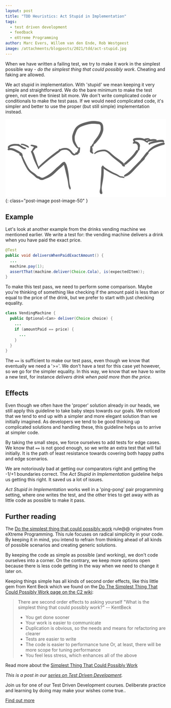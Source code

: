 ```yaml
---
layout: post
title: "TDD Heuristics: Act Stupid in Implementation"
tags:
  - test driven development
  - feedback
  - eXtreme Programming
author: Marc Evers, Willem van den Ende, Rob Westgeest
image: /attachments/blogposts/2021/tdd/act-stupid.jpg
---
```


When we have written a failing test, we try to make it work in the simplest
possible way - _do the simplest thing that could possibly work_. Cheating and
faking are allowed.

We act stupid in implementation. With 'stupid' we mean keeping it very simple
and straightforward. We do the bare minimum to make the test green, not even the
tiniest bit more. We don't write complicated code or conditionals to make the
test pass. If we would need complicated code, it's simpler and better to use the
proper (but still simple) implementation instead.

![act stupid in implementation - person shrugging](/attachments/blogposts/2021/tdd/act-stupid.jpg)
{: class="post-image post-image-50" }

## Example

Let's look at another example from the drinks vending machine we mentioned
earlier. We write a test for: the vending machine delivers a drink when you have
paid the exact price. 
```java
@Test
public void deliversWhenPaidExactAmount() {
  ...
  machine.pay(1);
  assertThat(machine.deliver(Choice.Cola), is(expectedItem));
}
```

To make this test pass, we need to perform some comparison. Maybe you're
thinking of something like checking if the amount paid is less than or equal to
the price of the drink, but we prefer to start with just checking equality.

```java
class VendingMachine {
  public Optional<Can> deliver(Choice choice) {
    ...
    if (amountPaid == price) {
      ...
    }
  }
}
```

The `==` is sufficient to make our test pass, even though we know that
eventually we need a '>='. We don't have a test for this case yet however, so we
go for the simpler equality. In this way, we know that we have to write a new
test, for instance _delivers drink when paid more than the price_.

## Effects

Even though we often have the 'proper' solution already in our heads, we still
apply this guideline to take baby steps towards our goals. We noticed that we
tend to end up with a simpler and more elegant solution than we initially
imagined. As developers we tend to be good thinking up complicated solutions and
handling these, this guideline helps us to arrive at simpler code.

By taking the small steps, we force ourselves to add tests for edge cases. We
know that `==` is not good enough, so we write an extra test that will fail
initially. It is the path of least resistance towards covering both happy paths
and edge scenarios.

We are notoriously bad at getting our comparators right and getting the -1/+1
boundaries correct. The _Act Stupid in Implementation_ guideline helps us
getting this right. It saved us a lot of issues.

_Act Stupid in Implementation_ works well in a 'ping-pong' pair programming
setting, where one writes the test, and the other tries to get away with as
little code as possible to make it pass. 

## Further reading

The [Do the simplest thing that could possibly
work](https://ronjeffries.com/xprog/articles/practices/pracsimplest/) rule@@
originates from eXtreme Programming. This rule focuses on radical simplicity in
your code. By keeping it in mind, you intend to refrain from thinking ahead of
all kinds of possible scenarios and creating generic solutions. 

By keeping the code as simple as possible (and working), we don't code ourselves
into a corner. On the contrary, we keep more options open because there is less
code getting in the way when we need to change it later on.

Keeping things simple has all kinds of second order effects, like this little
gem from Kent Beck which we found on the [Do The Simplest Thing That Could
Possibly Work page on the C2
wiki](http://c2.com/xp/DoTheSimplestThingThatCouldPossiblyWork.html):

> There are second order effects to asking yourself "What is the simplest thing that could possibly work?" -- KentBeck
> -   You get done sooner
> -   Your work is easier to communicate
> -   Duplication is obvious, so the needs and means for refactoring are clearer
> -   Tests are easier to write
> -   The code is easier to performance tune Or, at least, there will be more scope for tuning performance
> -   You feel less stress, which enhances all of the above 

Read more about the [Simplest Thing That Could Possibly Work](https://www.artima.com/articles/the-simplest-thing-that-could-possibly-work)

_This is a post in our [series on Test Driven Development](/blog-by-tag#tag-test-driven-development)._

<aside>
  <p>Join us for one of our Test Driven Development courses. Deliberate practice and learning by doing may make your wishes come true..
  </p>
  <p><div>
    <a href="/training/test-driven-development">Find out more</a>
  </div></p>
</aside>
